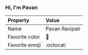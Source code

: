 ### Hi, I'm Pavan

| Property | Value |
|:---------------|:-----------------|
| Name | Pavan Ravipati |
| Favorite color | :rainbow: |
| Favorite emoji | :octocat: |

